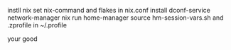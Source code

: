 
instll nix
set nix-command and flakes in nix.conf
install dconf-service network-manager
nix run home-manager
source hm-session-vars.sh and .zprofile in ~/.profile

your good
